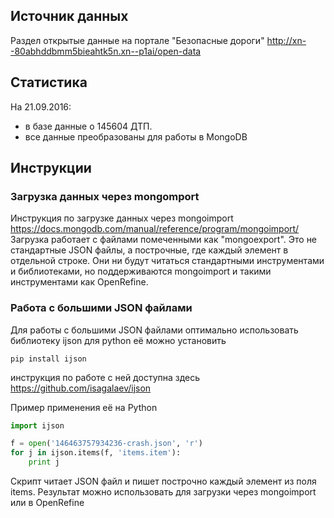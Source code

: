 ## Источник данных
Раздел открытые данные на портале "Безопасные дороги" http://xn--80abhddbmm5bieahtk5n.xn--p1ai/open-data

## Статистика

На 21.09.2016:
* в базе данные о 145604 ДТП.
* все данные преобразованы для работы в MongoDB

## Инструкции

### Загрузка данных через mongomport
Инструкция по загрузке данных через mongoimport https://docs.mongodb.com/manual/reference/program/mongoimport/
Загрузка работает с файлами помеченными как "mongoexport". Это не стандартные JSON файлы, а построчные, где каждый элемент в отдельной строке. Они ни будут читаться стандартными инструментами и библиотеками, но поддерживаются mongoimport и такими инструментами как OpenRefine.

### Работа с большими JSON файлами

Для работы с большими JSON файлами оптимально использовать библиотеку ijson для python
её можно установить
```
pip install ijson
```
инструкция по работе с ней доступна здесь https://github.com/isagalaev/ijson

Пример применения её на Python
```python
import ijson

f = open('146463757934236-crash.json', 'r')
for j in ijson.items(f, 'items.item'):
	print j
```
Скрипт читает JSON файл и пишет построчно каждый элемент из поля items.
Результат можно использовать для загрузки через mongoimport или в OpenRefine
